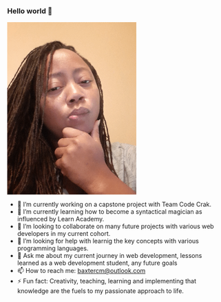 ### Hello world 👋 
<img src="greeter.gif" width=300 align=center>

- 🔭 I’m currently working on a capstone project with Team Code Crak.
- 🌱 I’m currently learning how to become a syntactical magician as influenced by Learn Academy.
- 👯 I’m looking to collaborate on many future projects with various web developers in my current cohort.
- 🤔 I’m looking for help with learnig the key concepts with various programming languages.
- 💬 Ask me about my current journey in web development, lessons learned as a web development student, any future goals
- 📫 How to reach me: baxtercm@outlook.com
- ⚡ Fun fact: Creativity, teaching, learning and implementing that knowledge are the fuels to my passionate approach to life.

